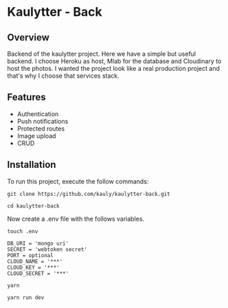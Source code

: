 # Kaulytter - Back

## Overview

Backend of the kaulytter project. Here we have a simple but useful backend. I choose Heroku as host, Mlab for the database and Cloudinary to host the photos. I wanted the project look like a real production project and that's why I choose that services stack.

## Features

- Authentication
- Push notifications
- Protected routes
- Image upload
- CRUD

## Installation

To run this project, execute the follow commands:

```
git clone https://github.com/kauly/kaulytter-back.git
```

```
cd kaulytter-back
```

Now create a .env file with the follows variables.

```
touch .env
```

```
DB_URI = 'mongo uri'
SECRET = 'webtoken secret'
PORT = optional
CLOUD_NAME = '***'
CLOUD_KEY = '***'
CLOUD_SECRET = '***'
```

```
yarn
```

```
yarn run dev
```

